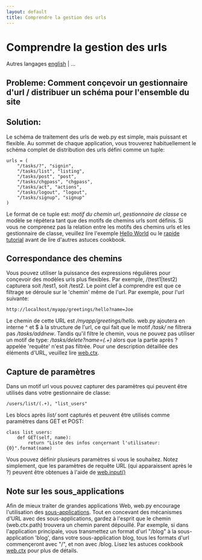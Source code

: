 ```yaml
---
layout: default
title: Comprendre la gestion des urls
---
```


# Comprendre la gestion des urls

Autres langages [english](/../url_handling) | ...

## Probleme: Comment conçevoir un gestionnaire d'url / distribuer un schéma pour l'ensemble du site

## Solution:

Le schéma de traitement des urls de web.py est simple, mais puissant et flexible. Au sommet de chaque application, vous trouverez habituellement le schéma complet de distribution des urls défini comme un tuple:

    urls = (
        "/tasks/?", "signin",
        "/tasks/list", "listing",
        "/tasks/post", "post",
        "/tasks/chgpass", "chgpass",
        "/tasks/act", "actions",
        "/tasks/logout", "logout",
        "/tasks/signup", "signup"
    )

Le format de ce tuple est: _motif du chemin url_, _gestionnaire de classe_ ce modèle se répètera tant que des motifs de chemins urls sont définis. Si vous ne comprenez pas la relation entre les motifs des chemins urls et les gestionnaire de classe, veuillez lire l'exemple [Hello World](/../helloworld/fr) ou le [rapide tutorial](./tutorial.fr) avant de lire d'autres astuces cookbook.

## Correspondance des chemins

Vous pouvez utiliser la puissance des expressions régulières pour conçevoir des modèles urls plus flexibles. Par exemple,
/(test1|test2) capturera soit /test1, soit /test2. Le point clef à comprendre est que ce filtrage se déroule sur le 'chemin' même de l'url. Par exemple, pour l'url suivante:

    http://localhost/myapp/greetings/hello?name=Joe

Le chemin de cette URL est _/myapp/greetings/hello_. web.py ajoutera en interne ^ et $ à la structure de l'url, ce qui fait que le motif _/task/_ ne filtrera pas _/tasks/addnew_. Tandis qu'il filtre le chemin, vous ne pouvez pas utiliser un motif de type: _/tasks/delete?name=(.+)_ alors que la partie après ? appelée 'requête' n'est pas filtrée. Pour une description détaillée des éléments d'URL, veuillez lire [web.ctx](/cookbook/ctx).

## Capture de paramètres

Dans un motif url vous pouvez capturer des paramètres qui peuvent être utilisés dans votre gestionnaire de classe:

    /users/list/(.+), "list_users"

Les blocs après _list/_  sont capturés et peuvent être utilisés comme paramètres dans GET et POST:

    class list_users:
        def GET(self, name):
            return "Liste des infos conçernant l'utilisateur: {0}".format(name)

Vous pouvez définir plusieurs paramètres si vous le souhaitez. Notez simplement, que les paramètres de requête URL (qui apparaissent après le ?) peuvent être obtenues à l'aide de [web.input()](/cookbook/input)

## Note sur les sous_applications

Afin de mieux traiter de grandes applications Web, web.py encourage l'utilisation des [sous-applications](/cookbook/subapp/fr). Tout en concevant des mécanismes d'URL avec des sous-applications, gardez à l'esprit que le chemin (web.ctx.path) trouvera un  chemin parent dépouillé.
Par exemple, si dans l'application principale, vous transmettez un format d'url "/blog" à la sous-application 'blog', dans votre sous-application blog, tous les formats d'url commençeront avec "/", et non avec /blog. Lisez les astuces cookbook [web.ctx](/cookbook/ctx) pour plus de détails.
